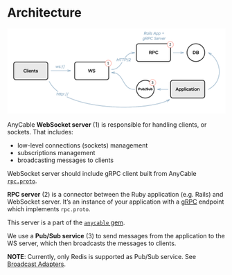 # Architecture

![](./assets/images/scheme.png)

AnyCable **WebSocket server** (1) is responsible for handling clients, or sockets. That includes:
- low-level connections (sockets) management
- subscriptions management
- broadcasting messages to clients

WebSocket server should include gRPC client built from AnyCable [`rpc.proto`](./rpc_proto.md).

**RPC server** (2) is a connector between the Ruby application (e.g. Rails) and WebSocket server. It’s an instance of your application with a [gRPC](https://grpc.io) endpoint which implements `rpc.proto`.

This server is a part of the [`anycable` gem](./anycable_gem.md).

We use a **Pub/Sub service** (3) to send messages from the application to the WS server, which then broadcasts the messages to clients.

**NOTE**: Currently, only Redis is supported as Pub/Sub service. See [Broadcast Adapters](./broadcast_adapters.md).
